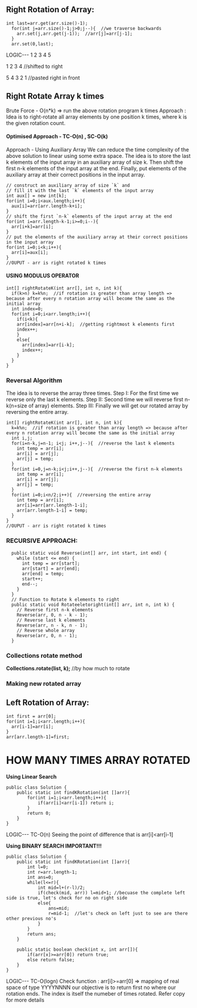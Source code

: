 ## Right Rotation of Array:
```
int last=arr.get(arr.size()-1);
  for(int j=arr.size()-1;j>0;j--){  //we traverse backwards
    arr.set(j,arr.get(j-1));  //arr[j]=arr[j-1];
  }
  arr.set(0,last);
```

LOGIC---
1 2 3 4 5

  1 2 3 4  //shifted to right
  
5 4 3 2 1  //pasted right in front



## Right Rotate Array k times
Brute Force - O(n*k)   => run the above rotation program k times 
Approach : Idea is to right-rotate all array elements by one position k times, where k is the given rotation count.

#### Optimised Approach - TC-O(n) , SC-O(k)
Approach - Using Auxiliary Array
We can reduce the time complexity of the above solution to linear using some extra space. 
The idea is to store the last k elements of the input array in an auxiliary array of size k. 
Then shift the first n-k elements of the input array at the end. 
Finally, put elements of the auxiliary array at their correct positions in the input array.
```
// construct an auxiliary array of size `k` and
// fill it with the last `k` elements of the input array
int aux[] = new int[k];
for(int i=0;i<aux.length;i++){
  aux[i]=arr[arr.length-k+i];
}
// shift the first `n-k` elements of the input array at the end
for(int i=arr.length-k-1;i>=0;i--){
  arr[i+k]=arr[i];
}
// put the elements of the auxiliary array at their correct positions in the input array
for(int i=0;i<k;i++){
  arr[i]=aux[i];
}
//OUPUT - arr is right rotated k times
```

#### USING MODULUS OPERATOR
```
int[] rightRotateK(int arr[], int n, int k){
  if(k>n) k=k%n;  //if rotation is greater than array length => because after every n rotation array will become the same as the initial array
  int index=0;
  for(int i=0;i<arr.length;i++){
    if(i<k){
    arr[index]=arr[n+i-k];  //getting rightmost k elements first
    index++;
    }
    else{
      arr[index]=arr[i-k];
      index++;
    }
  }
}
```

### Reversal Algorithm
The idea is to reverse the array three times. 
Step I: For the first time we reverse only the last k elements. 
Step II: Second time we will reverse first n-k(n=size of array) elements. 
Step III: Finally we will get our rotated array by reversing the entire array.
```
int[] rightRotateK(int arr[], int n, int k){
  k=k%n;  //if rotation is greater than array length => because after every n rotation array will become the same as the initial array
  int i,j;
  for(i=n-k,j=n-1; i<j; i++,j--){  //reverse the last k elements
    int temp = arr[i];
    arr[i] = arr[j];
    arr[j] = temp;
  }
  for(int i=0,j=n-k;i<j;i++,j--){  //reverse the first n-k elements
    int temp = arr[i];
    arr[i] = arr[j];
    arr[j] = temp;
  }
  for(int i=0;i<n/2;i++){  //reversing the entire array
    int temp = arr[i];
    arr[i]=arr[arr.length-1-i];
    arr[arr.length-1-i] = temp;
  }
}
//OUPUT - arr is right rotated k times
```

### RECURSIVE APPROACH:
```
  public static void Reverse(int[] arr, int start, int end) {
    while (start <= end) {
      int temp = arr[start];
      arr[start] = arr[end];
      arr[end] = temp;
      start++;
      end--;
    }
  }
  // Function to Rotate k elements to right
  public static void Rotateeletoright(int[] arr, int n, int k) {
    // Reverse first n-k elements
    Reverse(arr, 0, n - k - 1);
    // Reverse last k elements
    Reverse(arr, n - k, n - 1);
    // Reverse whole array
    Reverse(arr, 0, n - 1);
  }
```

### Collections rotate method
**Collections.rotate(list, k);**  //by how much to rotate


### Making new rotated array


## Left Rotation of Array:
```
int first = arr[0];
for(int i=1;i<arr.length;i++){
  arr[i-1]=arr[i];
}
arr[arr.length-1]=first;
```




# HOW MANY TIMES ARRAY ROTATED
**Using Linear Search**
```
public class Solution {
    public static int findKRotation(int []arr){
        for(int i=1;i<arr.length;i++){
            if(arr[i]<arr[i-1]) return i;
        }
        return 0;
    }
}
```
LOGIC---
TC-O(n)
Seeing the point of difference that is arr[i]<arr[i-1]

**Using BINARY SEARCH IMPORTANT!!!**
```
public class Solution {
    public static int findKRotation(int []arr){
        int l=0;
        int r=arr.length-1;
        int ans=0;
        while(l<=r){
            int mid=l+(r-l)/2;
            if(check(mid, arr)) l=mid+1; //becuase the complete left side is true, let's check for no on right side
            else{
                ans=mid;
                r=mid-1;  //let's check on left just to see are there other previous no's
            }
        }
        return ans;
    }

    public static boolean check(int x, int arr[]){
        if(arr[x]>=arr[0]) return true;
        else return false;
    }
}
```
LOGIC---
TC-O(logn)
Check function : arr[i]>=arr[0] => mapping of real space of type YYYYNNNN
our objective is to return first no where our rotation ends.
The index is itself the numeber of times rotated.
Refer copy for more details

